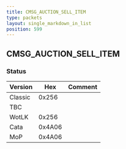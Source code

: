 ```yaml
---
title: CMSG_AUCTION_SELL_ITEM
type: packets
layout: single_markdown_in_list
position: 599
---
```


## CMSG_AUCTION_SELL_ITEM

### Status

Version    | Hex        | Comment
---------- | ---------- | ---------- 
Classic    | 0x256      | 
TBC        |            |
WotLK      | 0x256      | 
Cata       | 0x4A06     | 
MoP        | 0x4A06     | 
